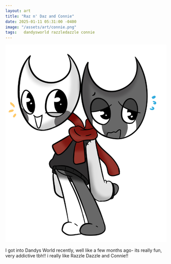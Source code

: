 ```yaml
---
layout: art
title: "Raz n' Daz and Connie"
date: 2025-01-11 05:31:00 -0400
image: "/assets/art/connie.png"
tags:   dandysworld razzledazzle connie
---
```

<img src= "/assets/art/razdaz.png"  style="max-width:100%;max-height:100vh">

I got into Dandys World recently, well like a few months ago- its really fun, very addictive tbh!!
i really like Razzle Dazzle and Connie!!